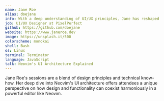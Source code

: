 ```yaml
---
name: Jane Roe
alias: doejane
info: With a deep understanding of UI/UX principles, Jane has reshaped Neovim's UI.
job: UI/UX Designer at PixelPerfect
github: https://github.com/doejane
website: https://www.janeroe.dev
image: https://unsplash.it/500
colorscheme: monokai
shell: Bash
os: Linux
terminal: Terminator
language: JavaScript
talk: Neovim's UI Architecture Explained
---
```


Jane Roe's sessions are a blend of design principles and technical know-how. Her deep dive into Neovim's UI architecture offers attendees a unique perspective on how design and functionality can coexist harmoniously in a powerful editor like Neovim.
